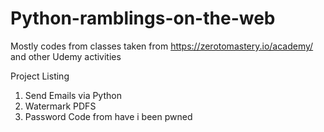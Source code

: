 # Python-ramblings-on-the-web
Mostly codes from classes taken from https://zerotomastery.io/academy/ and other Udemy activities

Project Listing
1.  Send Emails via Python
2.  Watermark PDFS
3.  Password Code from have i been pwned
